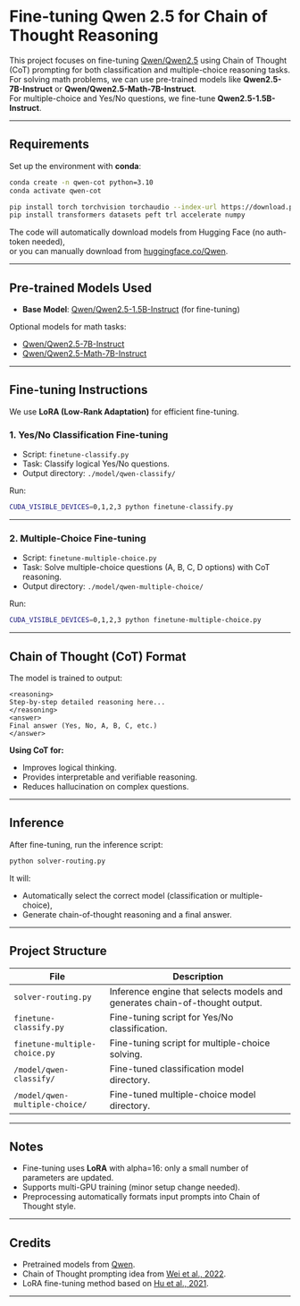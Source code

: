 # Fine-tuning Qwen 2.5 for Chain of Thought Reasoning

This project focuses on fine-tuning [Qwen/Qwen2.5](https://huggingface.co/Qwen) using Chain of Thought (CoT) prompting for both classification and multiple-choice reasoning tasks.  
For solving math problems, we can use pre-trained models like **Qwen2.5-7B-Instruct** or **Qwen/Qwen2.5-Math-7B-Instruct**.  
For multiple-choice and Yes/No questions, we fine-tune **Qwen2.5-1.5B-Instruct**.

---

## Requirements

Set up the environment with **conda**:

```bash
conda create -n qwen-cot python=3.10
conda activate qwen-cot

pip install torch torchvision torchaudio --index-url https://download.pytorch.org/whl/cu118
pip install transformers datasets peft trl accelerate numpy
```

The code will automatically download models from Hugging Face (no auth-token needed),  
or you can manually download from [huggingface.co/Qwen](https://huggingface.co/Qwen).

---

## Pre-trained Models Used

- **Base Model**: [Qwen/Qwen2.5-1.5B-Instruct](https://huggingface.co/Qwen/Qwen2.5-1.5B-Instruct) (for fine-tuning)

Optional models for math tasks:

- [Qwen/Qwen2.5-7B-Instruct](https://huggingface.co/Qwen/Qwen2.5-7B-Instruct)
- [Qwen/Qwen2.5-Math-7B-Instruct](https://huggingface.co/Qwen/Qwen2.5-Math-7B-Instruct/tree/main)

---

## Fine-tuning Instructions

We use **LoRA (Low-Rank Adaptation)** for efficient fine-tuning.

### 1. Yes/No Classification Fine-tuning

- Script: `finetune-classify.py`
- Task: Classify logical Yes/No questions.
- Output directory: `./model/qwen-classify/`

Run:

```bash
CUDA_VISIBLE_DEVICES=0,1,2,3 python finetune-classify.py
```

---

### 2. Multiple-Choice Fine-tuning

- Script: `finetune-multiple-choice.py`
- Task: Solve multiple-choice questions (A, B, C, D options) with CoT reasoning.
- Output directory: `./model/qwen-multiple-choice/`

Run:

```bash
CUDA_VISIBLE_DEVICES=0,1,2,3 python finetune-multiple-choice.py
```

---

## Chain of Thought (CoT) Format

The model is trained to output:

```text
<reasoning>
Step-by-step detailed reasoning here...
</reasoning>
<answer>
Final answer (Yes, No, A, B, C, etc.)
</answer>
```

**Using CoT for:**
- Improves logical thinking.
- Provides interpretable and verifiable reasoning.
- Reduces hallucination on complex questions.

---

## Inference

After fine-tuning, run the inference script:

```bash
python solver-routing.py
```

It will:
- Automatically select the correct model (classification or multiple-choice),
- Generate chain-of-thought reasoning and a final answer.

---

## Project Structure

| File                         | Description                                        |
|-------------------------------|----------------------------------------------------|
| `solver-routing.py`           | Inference engine that selects models and generates chain-of-thought output. |
| `finetune-classify.py`        | Fine-tuning script for Yes/No classification.       |
| `finetune-multiple-choice.py` | Fine-tuning script for multiple-choice solving.     |
| `/model/qwen-classify/`       | Fine-tuned classification model directory.          |
| `/model/qwen-multiple-choice/`| Fine-tuned multiple-choice model directory.         |

---

## Notes

- Fine-tuning uses **LoRA** with alpha=16: only a small number of parameters are updated.
- Supports multi-GPU training (minor setup change needed).
- Preprocessing automatically formats input prompts into Chain of Thought style.

---

## Credits

- Pretrained models from [Qwen](https://huggingface.co/Qwen).
- Chain of Thought prompting idea from [Wei et al., 2022](https://arxiv.org/abs/2201.11903).
- LoRA fine-tuning method based on [Hu et al., 2021](https://arxiv.org/abs/2106.09685).

---
